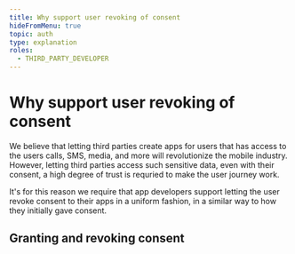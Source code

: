 ```yaml
---
title: Why support user revoking of consent
hideFromMenu: true
topic: auth
type: explanation
roles:
  - THIRD_PARTY_DEVELOPER
---
```


# Why support user revoking of consent

We believe that letting third parties create apps for users that has access to the users calls, SMS, media, and more will revolutionize the mobile industry. However, letting third parties access such sensitive data, even with their consent, a high degree of trust is requried to make the user journey work.

It's for this reason we require that app developers support letting the user revoke consent to their apps in a uniform fashion, in a similar way to how they initially gave consent.

## Granting and revoking consent

<g-image src="@/assets/images/ask-for-consent.png" class="mobile-frame" alt="Giving consent" />
<g-image src="@/assets/images/revoke-consent-app.png" class="mobile-frame" alt="Revoking consent" />
